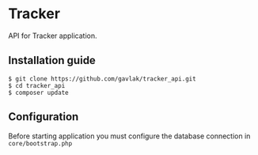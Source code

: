 # Tracker

API for Tracker application.

## Installation guide
```
$ git clone https://github.com/gavlak/tracker_api.git
$ cd tracker_api
$ composer update
```

## Configuration

Before starting application you must configure the database connection in `core/bootstrap.php`
